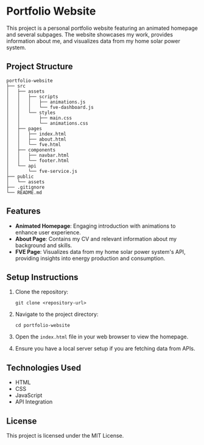 # Portfolio Website

This project is a personal portfolio website featuring an animated homepage and several subpages. The website showcases my work, provides information about me, and visualizes data from my home solar power system.

## Project Structure

```
portfolio-website
├── src
│   ├── assets
│   │   ├── scripts
│   │   │   ├── animations.js
│   │   │   └── fve-dashboard.js
│   │   └── styles
│   │       ├── main.css
│   │       └── animations.css
│   ├── pages
│   │   ├── index.html
│   │   ├── about.html
│   │   └── fve.html
│   ├── components
│   │   ├── navbar.html
│   │   └── footer.html
│   └── api
│       └── fve-service.js
├── public
│   └── assets
├── .gitignore
└── README.md
```

## Features

- **Animated Homepage**: Engaging introduction with animations to enhance user experience.
- **About Page**: Contains my CV and relevant information about my background and skills.
- **FVE Page**: Visualizes data from my home solar power system's API, providing insights into energy production and consumption.

## Setup Instructions

1. Clone the repository:
   ```
   git clone <repository-url>
   ```

2. Navigate to the project directory:
   ```
   cd portfolio-website
   ```

3. Open the `index.html` file in your web browser to view the homepage.

4. Ensure you have a local server setup if you are fetching data from APIs.

## Technologies Used

- HTML
- CSS
- JavaScript
- API Integration

## License

This project is licensed under the MIT License.